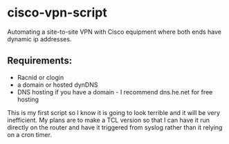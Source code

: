 # cisco-vpn-script
Automating a site-to-site VPN with Cisco equipment where both ends have dynamic ip addresses.

## Requirements:

- Racnid or clogin
- a domain or hosted dynDNS
- DNS hosting if you have a domain - I recommend dns.he.net for free hosting

This is my first script so I know it is going to look terrible and it will be very inefficient. My plans are to make a TCL version so that I can have it run directly on the router and have it triggered from syslog rather than it relying on a cron timer.

